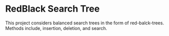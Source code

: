 # RedBlack Search Tree

This project considers balanced search trees in the form of red-balck-trees. 
Methods include, insertion, deletion, and search. 
